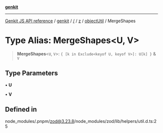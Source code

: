 [**genkit**](../../../../../README.md)

***

[Genkit JS API reference](../../../../../../README.md) / [genkit](../../../../../README.md) / [/](../../../../../README.md) / [z](../../../README.md) / [objectUtil](../README.md) / MergeShapes

# Type Alias: MergeShapes\<U, V\>

> **MergeShapes**\<`U`, `V`\>: `{ [k in Exclude<keyof U, keyof V>]: U[k] }` & `V`

## Type Parameters

• **U**

• **V**

## Defined in

node\_modules/.pnpm/zod@3.23.8/node\_modules/zod/lib/helpers/util.d.ts:25
